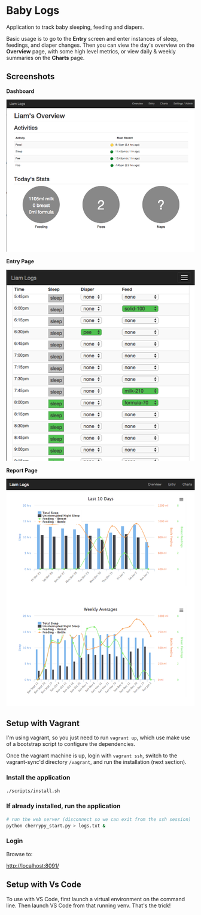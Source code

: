 # Baby Logs
Application to track baby sleeping, feeding and diapers.

Basic usage is to go to the **Entry** screen and enter instances of sleep, feedings, and diaper changes.  Then you can view the day's overview on the **Overview** page, with some high level metrics, or view daily & weekly summaries on the **Charts** page.

## Screenshots

**Dashboard**

![Alt text](/docs/DashboardPage.png)

**Entry Page**

![Alt text](/docs/EntryPage.png)

**Report Page**

![Alt text](/docs/ReportPage.png)

## Setup with Vagrant

I'm using vagrant, so you just need to run `vagrant up`, which use make use of a bootstrap script to configure the dependencies.

Once the vagrant machine is up, login with `vagrant ssh`, switch to the vagrant-sync'd directory `/vagrant`, and run the installation (next section).

### Install the application

```bash
./scripts/install.sh
```

### If already installed, run the application

```bash
# run the web server (disconnect so we can exit from the ssh session)
python cherrypy_start.py > logs.txt &
```

### Login
Browse to:

[http://localhost:8091/](http://localhost:8091/)

## Setup with Vs Code

To use with VS Code, first launch a virtual environment on the command line.  Then launch VS Code from that running venv.  That's the trick!


